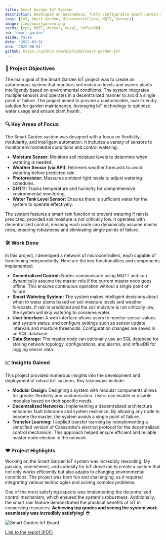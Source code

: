 ```yaml
---
title: Smart Garden IoT System
description: Developed an autonomous, fully configurable Smart Garden IoT system to monitor and water plants efficiently using various sensors and decentralized control.
tags: [IoT, Smart Garden, Microcontrollers, MQTT, Sensors]
image: /img/smartgarden.png
techs: [cpp, MQTT, docker, mysql, influxDB]
id: 'smart-garden'
aside: false
date: '2022-03-01'
end: '2022-06-01'
github: https://github.com/Gianlo98/smart-garden-IoT
---
```


### 🎯 Project Objectives
The main goal of the Smart Garden IoT project was to create an autonomous system that monitors soil moisture levels and waters plants intelligently based on environmental conditions. The system integrates multiple sensors and operates in a decentralized manner to avoid a single point of failure. The project aimed to provide a customizable, user-friendly solution for garden maintenance, leveraging IoT technology to optimize water usage and ensure plant health.

### 🔍 Key Areas of Focus
The Smart Garden system was designed with a focus on flexibility, modularity, and intelligent automation. It includes a variety of sensors to monitor environmental conditions and control watering:

- **Moisture Sensor:** Monitors soil moisture levels to determine when watering is needed.
- **Weather Sensor (via API):** Retrieves weather forecasts to avoid watering before predicted rain.
- **Photoresistor:** Measures ambient light levels to adjust watering schedules.
- **DHT11:** Tracks temperature and humidity for comprehensive environmental monitoring.
- **Water Tank Level Sensor:** Ensures there is sufficient water for the system to operate effectively.

The system features a smart rain function to prevent watering if rain is predicted, provided soil moisture is not critically low. It operates with decentralized control, meaning each node can dynamically assume master roles, ensuring robustness and eliminating single points of failure. 

### 🛠️ Work Done
In this project, I developed a network of microcontrollers, each capable of functioning independently. Here are the key functionalities and components implemented:

- **Decentralized Control:** Nodes communicate using MQTT and can dynamically assume the master role if the current master node goes offline. This ensures continuous operation without a single point of failure.
- **Smart Watering System:** The system makes intelligent decisions about when to water plants based on soil moisture levels and weather forecasts. If rain is predicted and the soil moisture is not critically low, the system will skip watering to conserve water.
- **User Interface:** A web interface allows users to monitor sensor values and system status, and configure settings such as sensor update intervals and moisture thresholds. Configuration changes are saved in an SQL database.
- **Data Storage:** The master node can optionally use an SQL database for storing network topology, configurations, and alarms, and InfluxDB for logging sensor data.

### 📈 Insights Gained
This project provided numerous insights into the development and deployment of robust IoT systems. Key takeaways include:

- **Modular Design:** Designing a system with modular components allows for greater flexibility and customization. Users can enable or disable modules based on their specific needs.
- **Decentralized Networks:** Implementing a decentralized architecture enhances fault tolerance and system resilience. By allowing any node to become the master, the system avoids a single point of failure.
- **Transfer Learning:** I applied transfer learning by reimplementing a simplified version of Cassandra's election protocol for the decentralized control mechanism. This approach helped ensure efficient and reliable master node election in the network.

### ❤️ Project Highlights
Working on the Smart Garden IoT system was incredibly rewarding. My passion, commitment, and curiosity for IoT drove me to create a system that not only works efficiently but also adapts to changing environmental conditions. The project was both fun and challenging, as it required integrating various technologies and solving complex problems. 

One of the most satisfying aspects was implementing the decentralized control mechanism, which ensured the system's robustness. Additionally, the smart rain feature demonstrated the practical benefits of IoT in conserving resources. **Achieving top grades and seeing the system work seamlessly was incredibly satisfying!** 😎

![Smart Garden IoT Board](/img/smartgarden-board.png)

[Link to the report (PDF)](/doc/unimib-smartgarden.pdf)
